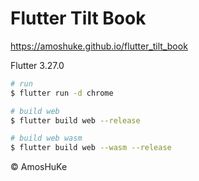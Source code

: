# Flutter Tilt Book

https://amoshuke.github.io/flutter_tilt_book

Flutter 3.27.0

```sh
# run
$ flutter run -d chrome

# build web
$ flutter build web --release

# build web wasm
$ flutter build web --wasm --release
```

© AmosHuKe
